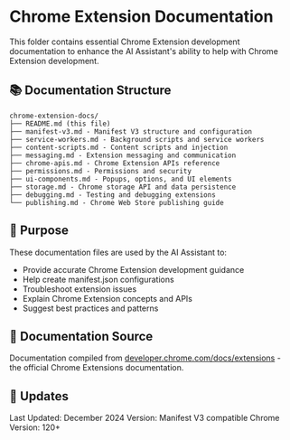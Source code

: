 # Chrome Extension Documentation

This folder contains essential Chrome Extension development documentation to enhance the AI Assistant's ability to help with Chrome Extension development.

## 📚 Documentation Structure

```
chrome-extension-docs/
├── README.md (this file)
├── manifest-v3.md - Manifest V3 structure and configuration
├── service-workers.md - Background scripts and service workers
├── content-scripts.md - Content scripts and injection
├── messaging.md - Extension messaging and communication
├── chrome-apis.md - Chrome Extension APIs reference
├── permissions.md - Permissions and security
├── ui-components.md - Popups, options, and UI elements
├── storage.md - Chrome storage API and data persistence
├── debugging.md - Testing and debugging extensions
└── publishing.md - Chrome Web Store publishing guide
```

## 🎯 Purpose

These documentation files are used by the AI Assistant to:
- Provide accurate Chrome Extension development guidance
- Help create manifest.json configurations
- Troubleshoot extension issues
- Explain Chrome Extension concepts and APIs
- Suggest best practices and patterns

## 📖 Documentation Source

Documentation compiled from [developer.chrome.com/docs/extensions](https://developer.chrome.com/docs/extensions) - the official Chrome Extensions documentation.

## 🔄 Updates

Last Updated: December 2024
Version: Manifest V3 compatible
Chrome Version: 120+